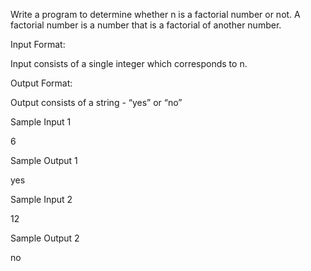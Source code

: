 Write a program to determine whether n is a factorial number or not. A factorial number is a number that is a factorial of another number.

Input Format:

Input consists of a single integer which corresponds to n.

Output Format:

Output consists of a string - “yes” or “no”

Sample Input 1

6

Sample Output 1

yes

Sample Input 2

12

Sample Output 2

no

